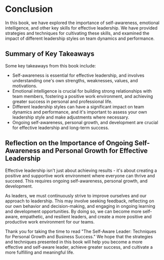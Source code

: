 # Conclusion

In this book, we have explored the importance of self-awareness, emotional intelligence, and other key skills for effective leadership. We have provided strategies and techniques for cultivating these skills, and examined the impact of different leadership styles on team dynamics and performance.

Summary of Key Takeaways
------------------------

Some key takeaways from this book include:

* Self-awareness is essential for effective leadership, and involves understanding one's own strengths, weaknesses, values, and motivations.
* Emotional intelligence is crucial for building strong relationships with team members, fostering a positive work environment, and achieving greater success in personal and professional life.
* Different leadership styles can have a significant impact on team dynamics and performance, and it's important to assess your own leadership style and make adjustments where necessary.
* Ongoing self-awareness, personal growth, and development are crucial for effective leadership and long-term success.

Reflection on the Importance of Ongoing Self-Awareness and Personal Growth for Effective Leadership
---------------------------------------------------------------------------------------------------

Effective leadership isn't just about achieving results - it's about creating a positive and supportive work environment where everyone can thrive and succeed. This requires ongoing self-awareness, personal growth, and development.

As leaders, we must continuously strive to improve ourselves and our approach to leadership. This may involve seeking feedback, reflecting on our own behavior and decision-making, and engaging in ongoing learning and development opportunities. By doing so, we can become more self-aware, empathetic, and resilient leaders, and create a more positive and productive work environment for our teams.

Thank you for taking the time to read "The Self-Aware Leader: Techniques for Personal Growth and Business Success." We hope that the strategies and techniques presented in this book will help you become a more effective and self-aware leader, achieve greater success, and cultivate a more fulfilling and meaningful life.